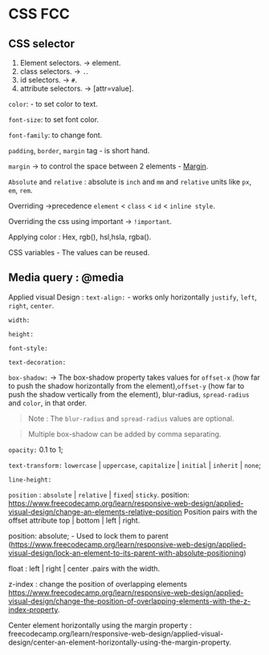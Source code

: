 # CSS FCC

## CSS selector

1. Element selectors. -> element.
2. class selectors. -> `.`.
3. id selectors. -> `#`.
4. attribute selectors. -> [attr=value].

`color`: - to set color to text.

`font-size`: to set font color.

`font-family`: to change font.

`padding`, `border`, `margin` tag - is short hand.

`margin` -> to control the space between 2 elements - [Margin](https://www.freecodecamp.org/learn/responsive-web-design/basic-css/add-a-negative-margin-to-an-element).

`Absolute` and `relative` : absolute is `inch` and `mm` and `relative` units like `px`, `em`, `rem`.

Overriding ->precedence `element` < `class` < `id` < `inline style`.

Overriding the css using important -> `!important`.

Applying color : Hex, rgb(), hsl,hsla, rgba().

CSS variables - The values can be reused.

## Media query : @media

Applied visual Design :
`text-align:` - works only horizontally `justify`, `left`, `right`, `center`.

`width:`

`height:`

`font-style:`

`text-decoration:`

`box-shadow:` -> The box-shadow property takes values for `offset-x` (how far to push the shadow horizontally from the element),`offset-y` (how far to push the shadow vertically from the element),
blur-radius,
`spread-radius` and
`color`, in that order.

> Note : The `blur-radius` and `spread-radius` values are optional.

> Multiple box-shadow can be added by comma separating.

`opacity:` 0.1 to 1;

`text-transform:` `lowercase` | `uppercase`, `capitalize` | `initial` | `inherit` | `none`;

`line-height:`

`position` : `absolute` | `relative` | `fixed`| `sticky`.
position: https://www.freecodecamp.org/learn/responsive-web-design/applied-visual-design/change-an-elements-relative-position
Position pairs with the offset attribute top | bottom | left | right.

position: absolute; - Used to lock them to parent (https://www.freecodecamp.org/learn/responsive-web-design/applied-visual-design/lock-an-element-to-its-parent-with-absolute-positioning)

float : left | right | center .pairs with the width.

z-index : change the position of overlapping elements
https://www.freecodecamp.org/learn/responsive-web-design/applied-visual-design/change-the-position-of-overlapping-elements-with-the-z-index-property.

Center element horizontally using the margin property : freecodecamp.org/learn/responsive-web-design/applied-visual-design/center-an-element-horizontally-using-the-margin-property.
